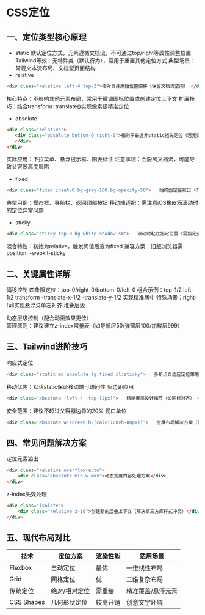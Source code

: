 # CSS定位

## 一、定位类型核心原理
- static
默认定位方式，元素遵循文档流，不可通过top/right等属性调整位置
Tailwind等效：无特殊类（默认行为），常用于重置其他定位方式
典型场景：常规文本流布局、文档型页面结构
- relative
``` html
<div class="relative left-4 top-2">相对自身原始位置偏移（保留文档流空间） </div>
```  
核心特点：不影响其他元素布局，常用于微调图标位置或创建定位上下文
扩展技巧：结合transform: translate()实现像素级精准定位
- absolute
``` html
<div class="relative">
   <div class="absolute bottom-0 right-0">相对于最近非static祖先定位（若无则相对视口）  
   </div>
</div>
```
实际应用：下拉菜单、悬浮提示框、图表标注
注意事项：会脱离文档流，可能导致父容器高度塌陷
- fixed
``` html
<div class="fixed inset-0 bg-gray-100 bg-opacity-50">   始终固定在视口（不受滚动影响） </div> 
```
典型用例：模态框、导航栏、返回顶部按钮
移动端适配：需注意iOS橡皮筋滚动时的定位异常问题
- sticky
``` html
<div class="sticky top-0 bg-white shadow-sm">   滚动时粘在指定位置（需指定至少一个方位值） </div> 
```
混合特性：初始为relative，触发阈值后变为fixed
兼容方案：旧版浏览器需position: -webkit-sticky

## 二、关键属性详解
偏移控制
四象限定位：top-0/right-0/bottom-0/left-0
组合示例：top-1/2 left-1/2 transform -translate-x-1/2 -translate-y-1/2 实现精准居中
特殊场景：right-full实现悬浮菜单左对齐
堆叠层级
<div class="z-10 transition-all duration-300">   动态层级控制（配合动画效果更佳） </div> 
管理原则：建议建立z-index常量表（如导航层50/弹窗层100/加载层999）

## 三、Tailwind进阶技巧
响应式定位
``` html
<div class="static md:absolute lg:fixed xl:sticky">   多断点自适应定位策略 </div> 
```
移动优先：默认static保证移动端可访问性
负边距应用
``` html
<div class="absolute -left-4 -top-[2px]">   精确覆盖设计细节（如图标对齐） </div> 
```
安全范围：建议不超过父容器边界的20%
视口单位
``` html
<div class="absolute w-screen h-[calc(100vh-80px)]">   全屏布局解决方案（需考虑移动浏览器工具栏） </div> 
```
## 四、常见问题解决方案
定位元素溢出
``` html
<div class="relative overflow-auto">
    <div class="absolute min-w-max">动态宽度内容处理方案</div>
</div>
``` 
z-index失效处理
``` html
<div class="isolate">
    <div class="relative z-10">创建新的层叠上下文（解决第三方库样式冲突）</div>
</div> 
```
## 五、现代布局对比

| 技术 | 定位方案 | 渲染性能 | 适用场景 |
| --- | --- | --- | --- |
|Flexbox|自动定位|最优|一维线性布局|
|Grid|网格定位|优|二维复杂布局|
|传统定位|绝对/相对定位|需重绘|精准覆盖/悬浮元素|
|CSS Shapes|几何形状定位|较高开销|创意文字环绕|
